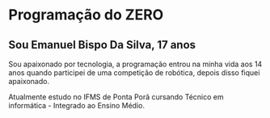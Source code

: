 # Programação do ZERO

## Sou Emanuel Bispo Da Silva, 17 anos

Sou apaixonado por tecnologia, a programação entrou na minha vida aos 14 anos quando participei de uma competição de robótica, depois disso fiquei apaixonado.

Atualmente estudo no IFMS de Ponta Porã cursando Técnico em informática - Integrado ao Ensino Médio.